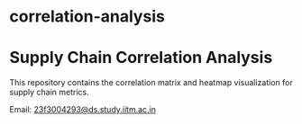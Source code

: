 # correlation-analysis
# Supply Chain Correlation Analysis

This repository contains the correlation matrix and heatmap visualization for supply chain metrics.

Email: 23f3004293@ds.study.iitm.ac.in
